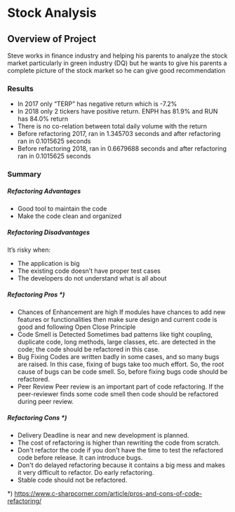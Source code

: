 # Stock Analysis

## Overview of Project
Steve works in finance industry and helping his parents to analyze the stock market particularly in green industry (DQ) but he wants to give his parents a complete picture of the stock market so he can give good recommendation
### Results
*	In 2017 only “TERP” has negative return which is -7.2%
*	In 2018 only 2 tickers have positive return. ENPH has 81.9% and RUN has 84.0% return
*	There is no co-relation between total daily volume with the return
* Before refactoring 2017,  ran in 1.345703 seconds and after refactoring ran in 0.1015625 seconds
*	Before refactoring 2018,  ran in 0.6679688 seconds and after refactoring ran in 0.1015625 seconds

### Summary
##### Refactoring Advantages
*	Good tool to maintain the code
*	Make the code clean and organized 
##### Refactoring Disadvantages
It’s risky when:
* The application is big
*	The existing code doesn’t have proper test cases
*	The developers do not understand what is all about 

##### Refactoring Pros *)  
*	Chances of Enhancement are high
  If modules have chances to add new features or functionalities then make sure design and current code is good and following Open Close Principle
*	Code Smell is Detected
  Sometimes bad patterns like tight coupling, duplicate code, long methods, large classes, etc. are detected in the code;  the code should be refactored in this case.
*	Bug Fixing
  Codes are written badly in some cases, and so many bugs are raised. In this case, fixing of bugs take too much effort. So, the root cause of bugs can   be code smell. So, before fixing bugs code should be refactored.
*	Peer Review
  Peer review is an important part of code refactoring. If the peer-reviewer finds some code smell then code should be refactored during peer review.
##### Refactoring Cons *)
*	Delivery Deadline is near and new development is planned.
*	The cost of refactoring is higher than rewriting the code from scratch.
*	Don't refactor the code if you don't have the time to test the refactored code before release. It can introduce bugs. 
*	Don't do delayed refactoring because it contains a big mess and makes it very difficult to refactor. Do early refactoring.
*	Stable code should not be refactored.

*) https://www.c-sharpcorner.com/article/pros-and-cons-of-code-refactoring/



